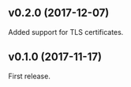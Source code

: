 ## v0.2.0 (2017-12-07)

Added support for TLS certificates.

## v0.1.0 (2017-11-17)

First release.
